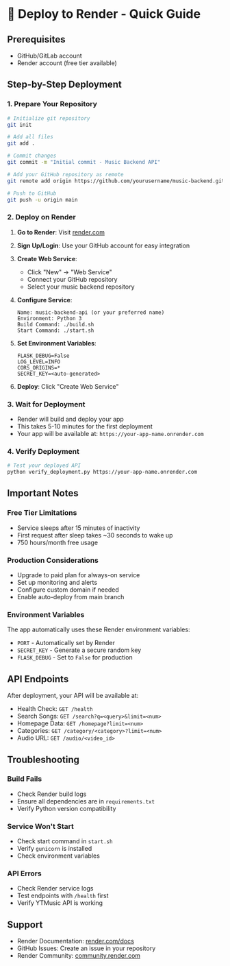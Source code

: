 # 🚀 Deploy to Render - Quick Guide

## Prerequisites
- GitHub/GitLab account
- Render account (free tier available)

## Step-by-Step Deployment

### 1. Prepare Your Repository
```bash
# Initialize git repository
git init

# Add all files
git add .

# Commit changes
git commit -m "Initial commit - Music Backend API"

# Add your GitHub repository as remote
git remote add origin https://github.com/yourusername/music-backend.git

# Push to GitHub
git push -u origin main
```

### 2. Deploy on Render

1. **Go to Render**: Visit [render.com](https://render.com)
2. **Sign Up/Login**: Use your GitHub account for easy integration
3. **Create Web Service**:
   - Click "New" → "Web Service"
   - Connect your GitHub repository
   - Select your music backend repository

4. **Configure Service**:
   ```
   Name: music-backend-api (or your preferred name)
   Environment: Python 3
   Build Command: ./build.sh
   Start Command: ./start.sh
   ```

5. **Set Environment Variables**:
   ```
   FLASK_DEBUG=False
   LOG_LEVEL=INFO
   CORS_ORIGINS=*
   SECRET_KEY=<auto-generated>
   ```

6. **Deploy**: Click "Create Web Service"

### 3. Wait for Deployment
- Render will build and deploy your app
- This takes 5-10 minutes for the first deployment
- Your app will be available at: `https://your-app-name.onrender.com`

### 4. Verify Deployment
```bash
# Test your deployed API
python verify_deployment.py https://your-app-name.onrender.com
```

## Important Notes

### Free Tier Limitations
- Service sleeps after 15 minutes of inactivity
- First request after sleep takes ~30 seconds to wake up
- 750 hours/month free usage

### Production Considerations
- Upgrade to paid plan for always-on service
- Set up monitoring and alerts
- Configure custom domain if needed
- Enable auto-deploy from main branch

### Environment Variables
The app automatically uses these Render environment variables:
- `PORT` - Automatically set by Render
- `SECRET_KEY` - Generate a secure random key
- `FLASK_DEBUG` - Set to `False` for production

## API Endpoints
After deployment, your API will be available at:
- Health Check: `GET /health`
- Search Songs: `GET /search?q=<query>&limit=<num>`
- Homepage Data: `GET /homepage?limit=<num>`
- Categories: `GET /category/<category>?limit=<num>`
- Audio URL: `GET /audio/<video_id>`

## Troubleshooting

### Build Fails
- Check Render build logs
- Ensure all dependencies are in `requirements.txt`
- Verify Python version compatibility

### Service Won't Start
- Check start command in `start.sh`
- Verify `gunicorn` is installed
- Check environment variables

### API Errors
- Check Render service logs
- Test endpoints with `/health` first
- Verify YTMusic API is working

## Support
- Render Documentation: [render.com/docs](https://render.com/docs)
- GitHub Issues: Create an issue in your repository
- Render Community: [community.render.com](https://community.render.com)
